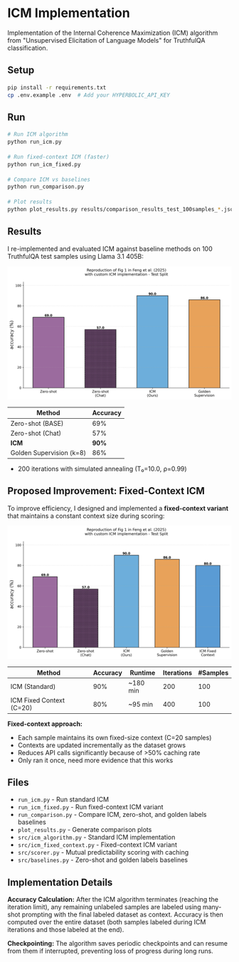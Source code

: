# ICM Implementation

Implementation of the Internal Coherence Maximization (ICM) algorithm from "Unsupervised Elicitation of Language Models" for TruthfulQA classification.

## Setup

```bash
pip install -r requirements.txt
cp .env.example .env  # Add your HYPERBOLIC_API_KEY
```

## Run

```bash
# Run ICM algorithm
python run_icm.py

# Run fixed-context ICM (faster)
python run_icm_fixed.py

# Compare ICM vs baselines
python run_comparison.py

# Plot results
python plot_results.py results/comparison_results_test_100samples_*.json
```

## Results

I re-implemented and evaluated ICM against baseline methods on 100 TruthfulQA test samples using Llama 3.1 405B:

![Comparison Results](results/comparison_plot.png)

| Method | Accuracy |
|--------|----------|
| Zero-shot (BASE) | 69% |
| Zero-shot (Chat) | 57% |
| **ICM** | **90%** |
| Golden Supervision (k=8) | 86% |

- 200 iterations with simulated annealing (T₀=10.0, ρ=0.99)

## Proposed Improvement: Fixed-Context ICM

To improve efficiency, I designed and implemented a **fixed-context variant** that maintains a constant context size during scoring:

![Comparison with Fixed Context](results/comparison_plot_with_fixed.png)

| Method                    | Accuracy | Runtime    | Iterations | #Samples |
|---------------------------|----------|------------|------------|----------|
| ICM (Standard)            | 90%      | ~180 min   | 200        | 100      |
| ICM Fixed Context (C=20)  | 80%      | ~95 min    | 400        | 100      |

**Fixed-context approach:**
- Each sample maintains its own fixed-size context (C=20 samples)
- Contexts are updated incrementally as the dataset grows
- Reduces API calls significantly because of >50% caching rate
- Only ran it once, need more evidence that this works

## Files

- `run_icm.py` - Run standard ICM
- `run_icm_fixed.py` - Run fixed-context ICM variant
- `run_comparison.py` - Compare ICM, zero-shot, and golden labels baselines
- `plot_results.py` - Generate comparison plots
- `src/icm_algorithm.py` - Standard ICM implementation
- `src/icm_fixed_context.py` - Fixed-context ICM variant
- `src/scorer.py` - Mutual predictability scoring with caching
- `src/baselines.py` - Zero-shot and golden labels baselines

## Implementation Details

**Accuracy Calculation:** After the ICM algorithm terminates (reaching the iteration limit), any remaining unlabeled samples are labeled using many-shot prompting with the final labeled dataset as context. Accuracy is then computed over the entire dataset (both samples labeled during ICM iterations and those labeled at the end).

**Checkpointing:** The algorithm saves periodic checkpoints and can resume from them if interrupted, preventing loss of progress during long runs.
